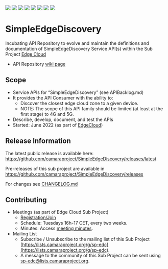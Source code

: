 <a href="https://github.com/camaraproject/SimpleEdgeDiscovery/commits/" title="Last Commit"><img src="https://img.shields.io/github/last-commit/camaraproject/SimpleEdgeDiscovery?style=plastic"></a>
<a href="https://github.com/camaraproject/SimpleEdgeDiscovery/issues" title="Open Issues"><img src="https://img.shields.io/github/issues/camaraproject/SimpleEdgeDiscovery?style=plastic"></a>
<a href="https://github.com/camaraproject/SimpleEdgeDiscovery/pulls" title="Open Pull Requests"><img src="https://img.shields.io/github/issues-pr/camaraproject/SimpleEdgeDiscovery?style=plastic"></a>
<a href="https://github.com/camaraproject/SimpleEdgeDiscovery/graphs/contributors" title="Contributors"><img src="https://img.shields.io/github/contributors/camaraproject/SimpleEdgeDiscovery?style=plastic"></a>
<a href="https://github.com/camaraproject/SimpleEdgeDiscovery" title="Repo Size"><img src="https://img.shields.io/github/repo-size/camaraproject/SimpleEdgeDiscovery?style=plastic"></a>
<a href="https://github.com/camaraproject/SimpleEdgeDiscovery/blob/main/LICENSE" title="License"><img src="https://img.shields.io/badge/License-Apache%202.0-green.svg?style=plastic"></a>
<a href="https://github.com/camaraproject/SimpleEdgeDiscovery/releases/latest" title="Latest Release"><img src="https://img.shields.io/github/release/camaraproject/SimpleEdgeDiscovery?style=plastic"></a>
<a href="https://github.com/camaraproject/Governance/blob/main/ProjectStructureAndRoles.md" title="Incubating API Repository"><img src="https://img.shields.io/badge/Incubating%20API%20Repository-green?style=plastic"></a>

# SimpleEdgeDiscovery

Incubating API Repository to evolve and maintain the definitions and documentation of SimpleEdgeDiscovery Service API(s) within the Sub Project [Edge Cloud](https://lf-camaraproject.atlassian.net/wiki/x/IwEpBQ)

* API Repository [wiki page](https://lf-camaraproject.atlassian.net/wiki/x/QwCbBQ)

## Scope
* Service APIs for “SimpleEdgeDiscovery” (see APIBacklog.md)  
* It provides the API Consumer with the ability to:  
  * Discover the closest edge cloud zone to a given device.
  * NOTE: The scope of this API family should be limited (at least at the first stage) to 4G and 5G.  
* Describe, develop, document, and test the APIs
* Started: June 2022 (as part of [EdgeCloud](https://github.com/camaraproject/EdgeCloud/))

## Release Information

The latest public release is available here: https://github.com/camaraproject/SimpleEdgeDiscovery/releases/latest

Pre-releases of this sub project are available in https://github.com/camaraproject/SimpleEdgeDiscovery/releases

For changes see [CHANGELOG.md](/CHANGELOG.md)

## Contributing
* Meetings (as part of Edge Cloud Sub Project)
    * [Registration/Join](https://zoom-lfx.platform.linuxfoundation.org/meeting/94237809115?password=05fb6d8a-a913-47d8-b003-db75ecdaa5d9)
    * Schedule: Tuesdays 16h-17 CET, every two weeks.
    * Minutes: Access [meeting minutes](https://wiki.camaraproject.org/display/CAM/EdgeCloud+Meeting+Minutes).
* Mailing List
    * Subscribe / Unsubscribe to the mailing list of this Sub Project [https://lists.camaraproject.org/g/sp-edc](https://lists.camaraproject.org/g/sp-edc).
    * A message to the community of this Sub Project can be sent using [sp-edc@lists.camaraproject.org](sp-edc@lists.camaraproject.org).
